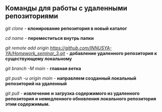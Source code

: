 ## Команды для работы с удаленными репозиториями

*git clone* - **клонирование репозитория в новый каталог**

*cd name* - **переместиться внутрь папки**

*git remote add origin https://github.com/INNUSYA-YA/Homework_seminar_3.git* - **добавление удаленного репозитория к существующему локальному**

*git branch -M main* - **главная ветка**

*git push -u origin main* - **направляем созданный локальный репозиторий на удаленный**

*git pull* - **извлечениe и загрузка содержимого из удаленного репозитория и немедленного обновления локального репозитория этим содержимым.**